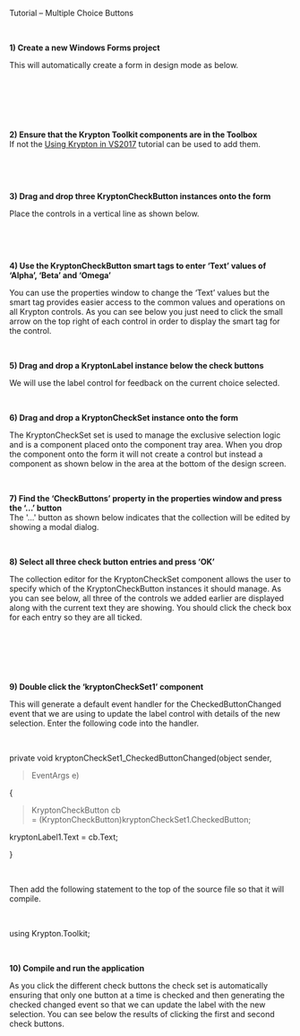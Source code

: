 Tutorial – Multiple Choice Buttons

 

**1) Create a new Windows Forms project**  


This will automatically create a form in design mode as below.

 

 

 

**2) Ensure that the Krypton Toolkit components are in the Toolbox**  
If not the [Using Krypton in VS2017](Using%20Krypton%20in%20VS2017.md)
tutorial can be used to add them.

 

 

**3) Drag and drop three KryptonCheckButton instances onto the form**  


Place the controls in a vertical line as shown below.

 

 

**4) Use the KryptonCheckButton smart tags to enter ‘Text’ values of ‘Alpha’,
‘Beta’ and ‘Omega’**

You can use the properties window to change the ‘Text’ values but the smart tag
provides easier access to the common values and operations on all Krypton
controls. As you can see below you just need to click the small arrow on the top
right of each control in order to display the smart tag for the control.

 

**5) Drag and drop a KryptonLabel instance below the check buttons**  


We will use the label control for feedback on the current choice selected.

 

**6) Drag and drop a KryptonCheckSet instance onto the form**  


The KryptonCheckSet set is used to manage the exclusive selection logic and is a
component placed onto the component tray area. When you drop the component onto
the form it will not create a control but instead a component as shown below in
the area at the bottom of the design screen.

 

**7) Find the ‘CheckButtons’ property in the properties window and press the ‘…’
button**  
The '...' button as shown below indicates that the collection will be edited by
showing a modal dialog.

 

**8) Select all three check button entries and press ‘OK’**  


The collection editor for the KryptonCheckSet component allows the user to
specify which of the KryptonCheckButton instances it should manage. As you can
see below, all three of the controls we added earlier are displayed along with
the current text they are showing. You should click the check box for each entry
so they are all ticked.

 

 

 

**9) Double click the ‘kryptonCheckSet1’ component** 

This will generate a default event handler for the CheckedButtonChanged event
that we are using to update the label control with details of the new selection.
Enter the following code into the handler.

 

private void kryptonCheckSet1_CheckedButtonChanged(object sender,

>   EventArgs e)

{

>   KryptonCheckButton cb = (KryptonCheckButton)kryptonCheckSet1.CheckedButton;

kryptonLabel1.Text = cb.Text;

}

 

Then add the following statement to the top of the source file so that it will
compile.

 

using Krypton.Toolkit;

 

**10) Compile and run the application**  


As you click the different check buttons the check set is automatically ensuring
that only one button at a time is checked and then generating the checked
changed event so that we can update the label with the new selection. You can
see below the results of clicking the first and second check buttons.
